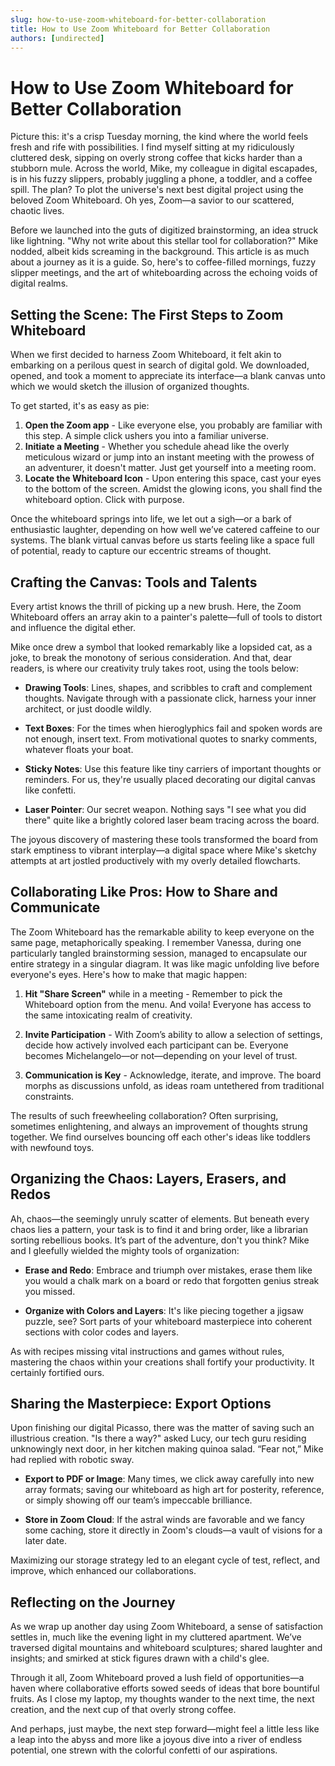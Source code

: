 ```yaml
---
slug: how-to-use-zoom-whiteboard-for-better-collaboration
title: How to Use Zoom Whiteboard for Better Collaboration
authors: [undirected]
---
```



# How to Use Zoom Whiteboard for Better Collaboration

Picture this: it's a crisp Tuesday morning, the kind where the world feels fresh and rife with possibilities. I find myself sitting at my ridiculously cluttered desk, sipping on overly strong coffee that kicks harder than a stubborn mule. Across the world, Mike, my colleague in digital escapades, is in his fuzzy slippers, probably juggling a phone, a toddler, and a coffee spill. The plan? To plot the universe's next best digital project using the beloved Zoom Whiteboard. Oh yes, Zoom—a savior to our scattered, chaotic lives.

Before we launched into the guts of digitized brainstorming, an idea struck like lightning. "Why not write about this stellar tool for collaboration?" Mike nodded, albeit kids screaming in the background. This article is as much about a journey as it is a guide. So, here's to coffee-filled mornings, fuzzy slipper meetings, and the art of whiteboarding across the echoing voids of digital realms.

## Setting the Scene: The First Steps to Zoom Whiteboard

When we first decided to harness Zoom Whiteboard, it felt akin to embarking on a perilous quest in search of digital gold. We downloaded, opened, and took a moment to appreciate its interface—a blank canvas unto which we would sketch the illusion of organized thoughts. 

To get started, it's as easy as pie:

1. **Open the Zoom app** - Like everyone else, you probably are familiar with this step. A simple click ushers you into a familiar universe.
2. **Initiate a Meeting** - Whether you schedule ahead like the overly meticulous wizard or jump into an instant meeting with the prowess of an adventurer, it doesn't matter. Just get yourself into a meeting room.
3. **Locate the Whiteboard Icon** - Upon entering this space, cast your eyes to the bottom of the screen. Amidst the glowing icons, you shall find the whiteboard option. Click with purpose.

Once the whiteboard springs into life, we let out a sigh—or a bark of enthusiastic laughter, depending on how well we’ve catered caffeine to our systems. The blank virtual canvas before us starts feeling like a space full of potential, ready to capture our eccentric streams of thought.

## Crafting the Canvas: Tools and Talents

Every artist knows the thrill of picking up a new brush. Here, the Zoom Whiteboard offers an array akin to a painter's palette—full of tools to distort and influence the digital ether. 

Mike once drew a symbol that looked remarkably like a lopsided cat, as a joke, to break the monotony of serious consideration. And that, dear readers, is where our creativity truly takes root, using the tools below:

- **Drawing Tools**: Lines, shapes, and scribbles to craft and complement thoughts. Navigate through with a passionate click, harness your inner architect, or just doodle wildly.
  
- **Text Boxes**: For the times when hieroglyphics fail and spoken words are not enough, insert text. From motivational quotes to snarky comments, whatever floats your boat.
  
- **Sticky Notes**: Use this feature like tiny carriers of important thoughts or reminders. For us, they're usually placed decorating our digital canvas like confetti.
  
- **Laser Pointer**: Our secret weapon. Nothing says "I see what you did there" quite like a brightly colored laser beam tracing across the board.

The joyous discovery of mastering these tools transformed the board from stark emptiness to vibrant interplay—a digital space where Mike's sketchy attempts at art jostled productively with my overly detailed flowcharts.

## Collaborating Like Pros: How to Share and Communicate

The Zoom Whiteboard has the remarkable ability to keep everyone on the same page, metaphorically speaking. I remember Vanessa, during one particularly tangled brainstorming session, managed to encapsulate our entire strategy in a singular diagram. It was like magic unfolding live before everyone's eyes. Here's how to make that magic happen:

1. **Hit "Share Screen"** while in a meeting - Remember to pick the Whiteboard option from the menu. And voila! Everyone has access to the same intoxicating realm of creativity.
   
2. **Invite Participation** - With Zoom’s ability to allow a selection of settings, decide how actively involved each participant can be. Everyone becomes Michelangelo—or not—depending on your level of trust.

3. **Communication is Key** - Acknowledge, iterate, and improve. The board morphs as discussions unfold, as ideas roam untethered from traditional constraints.

The results of such freewheeling collaboration? Often surprising, sometimes enlightening, and always an improvement of thoughts strung together. We find ourselves bouncing off each other's ideas like toddlers with newfound toys.

## Organizing the Chaos: Layers, Erasers, and Redos

Ah, chaos—the seemingly unruly scatter of elements. But beneath every chaos lies a pattern, your task is to find it and bring order, like a librarian sorting rebellious books. It’s part of the adventure, don't you think? Mike and I gleefully wielded the mighty tools of organization:

- **Erase and Redo**: Embrace and triumph over mistakes, erase them like you would a chalk mark on a board or redo that forgotten genius streak you missed.
  
- **Organize with Colors and Layers**: It's like piecing together a jigsaw puzzle, see? Sort parts of your whiteboard masterpiece into coherent sections with color codes and layers.

As with recipes missing vital instructions and games without rules, mastering the chaos within your creations shall fortify your productivity. It certainly fortified ours.

## Sharing the Masterpiece: Export Options 

Upon finishing our digital Picasso, there was the matter of saving such an illustrious creation. "Is there a way?" asked Lucy, our tech guru residing unknowingly next door, in her kitchen making quinoa salad. “Fear not,” Mike had replied with robotic sway.

- **Export to PDF or Image**: Many times, we click away carefully into new array formats; saving our whiteboard as high art for posterity, reference, or simply showing off our team’s impeccable brilliance.

- **Store in Zoom Cloud**: If the astral winds are favorable and we fancy some caching, store it directly in Zoom's clouds—a vault of visions for a later date.

Maximizing our storage strategy led to an elegant cycle of test, reflect, and improve, which enhanced our collaborations. 

## Reflecting on the Journey

As we wrap up another day using Zoom Whiteboard, a sense of satisfaction settles in, much like the evening light in my cluttered apartment. We’ve traversed digital mountains and whiteboard sculptures; shared laughter and insights; and smirked at stick figures drawn with a child's glee.

Through it all, Zoom Whiteboard proved a lush field of opportunities—a haven where collaborative efforts sowed seeds of ideas that bore bountiful fruits. As I close my laptop, my thoughts wander to the next time, the next creation, and the next cup of that overly strong coffee.

And perhaps, just maybe, the next step forward—might feel a little less like a leap into the abyss and more like a joyous dive into a river of endless potential, one strewn with the colorful confetti of our aspirations.